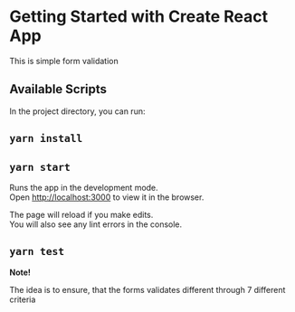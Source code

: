 # Getting Started with Create React App

This is simple form validation

## Available Scripts

In the project directory, you can run:

## `yarn install`

## `yarn start`

Runs the app in the development mode.\
Open [http://localhost:3000](http://localhost:3000) to view it in the browser.

The page will reload if you make edits.\
You will also see any lint errors in the console.

## `yarn test`


**Note!**

The idea is to ensure, that the forms validates different through 7 different criteria 

